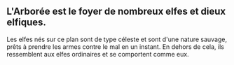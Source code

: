 ## L'Arborée est le foyer de nombreux elfes et dieux elfiques.

Les elfes nés sur ce plan sont de type céleste et sont d'une
nature sauvage, prêts à prendre les armes contre le mal
en un instant. En dehors de cela, ils ressemblent aux elfes
ordinaires et se comportent comme eux.
